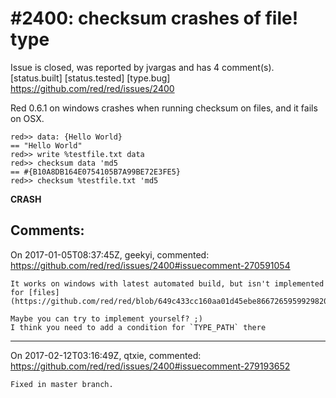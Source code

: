
#2400: checksum crashes of file! type
================================================================================
Issue is closed, was reported by jvargas and has 4 comment(s).
[status.built] [status.tested] [type.bug]
<https://github.com/red/red/issues/2400>

Red 0.6.1 on windows crashes when running checksum on files, and it fails on OSX.

    red>> data: {Hello World}
    == "Hello World"
    red>> write %testfile.txt data
    red>> checksum data 'md5
    == #{B10A8DB164E0754105B7A99BE72E3FE5}
    red>> checksum %testfile.txt 'md5

**CRASH**


Comments:
--------------------------------------------------------------------------------

On 2017-01-05T08:37:45Z, geekyi, commented:
<https://github.com/red/red/issues/2400#issuecomment-270591054>

    It works on windows with latest automated build, but isn't implemented for [files](https://github.com/red/red/blob/649c433cc160aa01d45ebe86672659599298206f/runtime/natives.reds#L2087)
    
    Maybe you can try to implement yourself? ;)
    I think you need to add a condition for `TYPE_PATH` there

--------------------------------------------------------------------------------

On 2017-02-12T03:16:49Z, qtxie, commented:
<https://github.com/red/red/issues/2400#issuecomment-279193652>

    Fixed in master branch.

